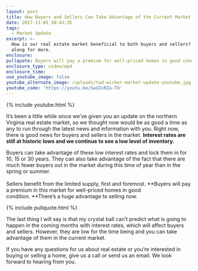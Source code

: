 ```yaml
---
layout: post
title: How Buyers and Sellers Can Take Advantage of the Current Market
date: 2017-11-01 10:43:35
tags:
  - Market Update
excerpt: >-
  How is our real estate market beneficial to both buyers and sellers? Follow
  along for more.
enclosure:
pullquote: Buyers will pay a premium for well-priced homes in good condition.
enclosure_type: video/mp4
enclosure_time:
use_youtube_image: false
youtube_alternate_image: /uploads/tad-wicker-market-update-youtube.jpg
youtube_code: 'https://youtu.be/SwUZvRZa-TU'
---
```



{% include youtube.html %}

It’s been a little while since we’ve given you an update on the northern Virginia real estate market, so we thought now would be as good a time as any to run through the latest news and information with you. Right now, there is good news for buyers and sellers in the market. **Interest rates are still at historic lows and we continue to see a low level of inventory.**

Buyers can take advantage of these low interest rates and lock them in for 10, 15 or 30 years. They can also take advantage of the fact that there are much fewer buyers out in the market during this time of year than in the spring or summer.<br><br>Sellers benefit from the limited supply, first and foremost.&nbsp;**Buyers will pay a premium in this market for well-priced homes in good condition.&nbsp;**There’s a huge advantage to selling now.

{% include pullquote.html %}

The last thing I will say is that my crystal ball can’t predict what is going to happen in the coming months with interest rates, which will affect buyers and sellers. However, they are low for the time being and you can take advantage of them in the current market.

If you have any questions for us about real estate or you’re interested in buying or selling a home, give us a call or send us an email. We look forward to hearing from you.